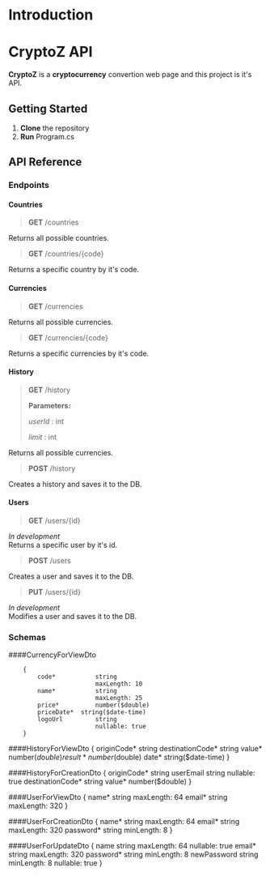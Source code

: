 # Introduction 

# CryptoZ API

**CryptoZ** is a **cryptocurrency** convertion web page and this project is it's API.


## Getting Started

1.	**Clone** the repository
2.  **Run** Program.cs


## API Reference

### Endpoints

#### Countries
> **GET** /countries

Returns all possible countries.


> **GET** /countries/{code}

Returns a specific country by it's code.


#### Currencies
> **GET** /currencies

Returns all possible currencies.


> **GET** /currencies/{code}

Returns a specific currencies by it's code.


#### History
> **GET** /history
>
> **Parameters:**
>
> _userId_ : int
>
> _limit_ : int

Returns all possible currencies.


> **POST** /history

Creates a history and saves it to the DB.


#### Users
> **GET** /users/{id}

_In development_<br>
Returns a specific user by it's id.


> **POST** /users

Creates a user and saves it to the DB.


> **PUT** /users/{id}

_In development_<br>
Modifies a user and saves it to the DB.

### Schemas

####CurrencyForViewDto

        {
            code*	        string
                            maxLength: 10
            name*	        string
                            maxLength: 25
            price*	        number($double)
            priceDate*	string($date-time)
            logoUrl	        string
                            nullable: true
        }

####HistoryForViewDto
        {
            originCode*	        string
            destinationCode*	string
            value*	                number($double)
            result*	                number($double)
            date*	                string($date-time)
        }

####HistoryForCreationDto
        {
            originCode*	    string
            userEmail           string
                                nullable: true
            destinationCode*    string
            value*	            number($double)
        }

####UserForViewDto
        {
            name*	            string
                                maxLength: 64
            email*	            string
                                maxLength: 320
        }

####UserForCreationDto
        {
            name*	            string
                                maxLength: 64
            email*	            string
                                maxLength: 320
            password*	    string
                                minLength: 8
        }

####UserForUpdateDto
        {
            name	            string
                                maxLength: 64
                                nullable: true
            email*	            string
                                maxLength: 320
            password*	    string
                                minLength: 8
            newPassword	    string
                                minLength: 8
                                nullable: true
        }

